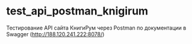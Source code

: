 # test_api_postman_knigirum
Тестирование API сайта КнигиРум через Postman по документации в Swagger (http://188.120.241.222:8078/)
